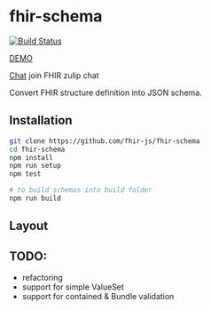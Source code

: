 fhir-schema
=======


[![Build Status](https://travis-ci.org/fhir-js/fhir-schema.svg)](https://travis-ci.org/fhir-js/fhir-schema)

[DEMO](http://niquola.github.io/fhir-schema/#/)


[Chat](zulip.fhir.me) join FHIR zulip chat

Convert FHIR structure definition into JSON schema.

## Installation


```sh
git clone https://github.com/fhir-js/fhir-schema
cd fhir-schema
npm install
npm run setup
npm test

# to build schemas into build folder
npm run build
```

## Layout




## TODO:

* refactoring
* support for simple ValueSet
* support for contained & Bundle validation
